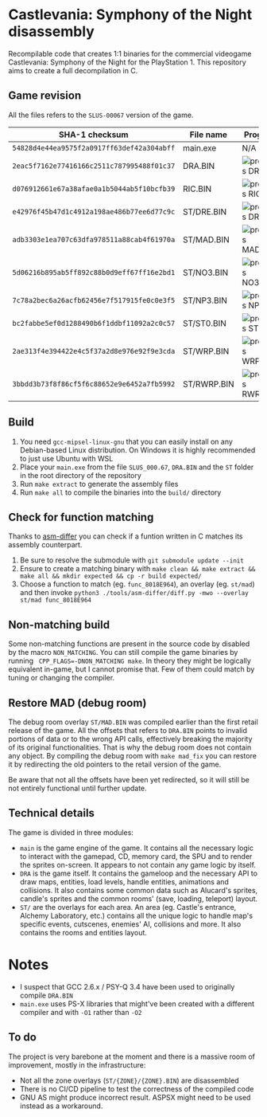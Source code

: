 # Castlevania: Symphony of the Night disassembly

Recompilable code that creates 1:1 binaries for the commercial videogame Castlevania: Symphony of the Night for the PlayStation 1. This repository aims to create a full decompilation in C.

## Game revision

All the files refers to the `SLUS-00067` version of the game.

| SHA-1 checksum                             | File name  | Progress
|--------------------------------------------|------------|----------
| `54828d4e44ea9575f2a0917ff63def42a304abff` | main.exe   | N/A 
| `2eac5f7162e77416166c2511c787995488f01c37` | DRA.BIN    | ![progress DRA.BIN](https://img.shields.io/endpoint?url=https://raw.githubusercontent.com/Xeeynamo/sotn-decomp/gh-pages/assets/progress-dra.json)
| `d076912661e67a38afae0a1b5044ab5f10bcfb39` | RIC.BIN    | ![progress RIC.BIN](https://img.shields.io/endpoint?url=https://raw.githubusercontent.com/Xeeynamo/sotn-decomp/gh-pages/assets/progress-ric.json)
| `e42976f45b47d1c4912a198ae486b77ee6d77c9c` | ST/DRE.BIN | ![progress DRE.BIN](https://img.shields.io/endpoint?url=https://raw.githubusercontent.com/Xeeynamo/sotn-decomp/gh-pages/assets/progress-dre.json)
| `adb3303e1ea707c63dfa978511a88cab4f61970a` | ST/MAD.BIN | ![progress MAD.BIN](https://img.shields.io/endpoint?url=https://raw.githubusercontent.com/Xeeynamo/sotn-decomp/gh-pages/assets/progress-mad.json)
| `5d06216b895ab5ff892c88b0d9eff67ff16e2bd1` | ST/NO3.BIN | ![progress NO3.BIN](https://img.shields.io/endpoint?url=https://raw.githubusercontent.com/Xeeynamo/sotn-decomp/gh-pages/assets/progress-no3.json)
| `7c78a2bec6a26acfb62456e7f517915fe0c0e3f5` | ST/NP3.BIN | ![progress NP3.BIN](https://img.shields.io/endpoint?url=https://raw.githubusercontent.com/Xeeynamo/sotn-decomp/gh-pages/assets/progress-np3.json)
| `bc2fabbe5ef0d1288490b6f1ddbf11092a2c0c57` | ST/ST0.BIN | ![progress ST0.BIN](https://img.shields.io/endpoint?url=https://raw.githubusercontent.com/Xeeynamo/sotn-decomp/gh-pages/assets/progress-st0.json)
| `2ae313f4e394422e4c5f37a2d8e976e92f9e3cda` | ST/WRP.BIN | ![progress WRP.BIN](https://img.shields.io/endpoint?url=https://raw.githubusercontent.com/Xeeynamo/sotn-decomp/gh-pages/assets/progress-wrp.json)
| `3bbdd3b73f8f86cf5f6c88652e9e6452a7fb5992` | ST/RWRP.BIN | ![progress RWRP.BIN](https://img.shields.io/endpoint?url=https://raw.githubusercontent.com/Xeeynamo/sotn-decomp/gh-pages/assets/progress-rwrp.json)

## Build

1. You need `gcc-mipsel-linux-gnu` that you can easily install on any Debian-based Linux distribution. On Windows it is highly recommended to just use Ubuntu with WSL
1. Place your `main.exe` from the file `SLUS_000.67`, `DRA.BIN` and the `ST` folder in the root directory of the repository
1. Run `make extract` to generate the assembly files
1. Run `make all` to compile the binaries into the `build/` directory

## Check for function matching

Thanks to [asm-differ](https://github.com/simonlindholm/asm-differ) you can check if a funtion written in C matches its assembly counterpart.

1. Be sure to resolve the submodule with `git submodule update --init`
1. Ensure to create a matching binary with `make clean && make extract && make all && mkdir expected && cp -r build expected/`
1. Choose a function to match (eg. `func_8018E964`), an overlay (eg. `st/mad`) and then invoke `python3 ./tools/asm-differ/diff.py -mwo --overlay st/mad func_8018E964`

## Non-matching build

Some non-matching functions are present in the source code by disabled by the macro `NON_MATCHING`. You can still compile the game binaries by running ` CPP_FLAGS=-DNON_MATCHING make`. In theory they might be logically equivalent in-game, but I cannot promise that. Few of them could match by tuning or changing the compiler.

## Restore MAD (debug room)

The debug room overlay `ST/MAD.BIN` was compiled earlier than the first retail release of the game. All the offsets that refers to `DRA.BIN` points to invalid portions of data or to the wrong API calls, effectively breaking the majority of its original functionalities. That is why the debug room does not contain any object. By compiling the debug room with `make mad_fix` you can restore it by redirecting the old pointers to the retail version of the game. 

Be aware that not all the offsets have been yet redirected, so it will still be not entirely functional until further update.

## Technical details

The game is divided in three modules:

* `main` is the game engine of the game. It contains all the necessary logic to interact with the gamepad, CD, memory card, the SPU and to render the sprites on-screen. It appears to not contain any game logic by itself.
* `DRA` is the game itself. It contains the gameloop and the necessary API to draw maps, entities, load levels, handle entities, animations and collisions. It also contains some common data such as Alucard's sprites, candle's sprites and the common rooms' (save, loading, teleport) layout.
* `ST/` are the overlays for each area. An area (eg. Castle's entrance, Alchemy Laboratory, etc.) contains all the unique logic to handle map's specific events, cutscenes, enemies' AI, collisions and more. It also contains the rooms and entities layout.

# Notes

* I suspect that GCC 2.6.x / PSY-Q 3.4 have been used to originally compile `DRA.BIN`
* `main.exe` uses PS-X libraries that might've been created with a different compiler and with `-O1` rather than `-O2`

## To do

The project is very barebone at the moment and there is a massive room of improvement, mostly in the infrastructure:

* Not all the zone overlays (`ST/{ZONE}/{ZONE}.BIN`) are disassembled
* There is no CI/CD pipeline to test the correctness of the compiled code
* GNU AS might produce incorrect result. ASPSX might need to be used instead as a workaround.
